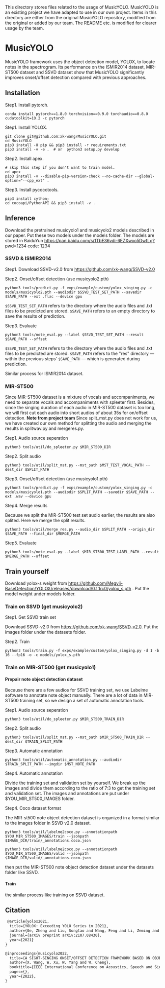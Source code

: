 This directory stores files related to the usage of MusicYOLO. MusicYOLO is an existing project we have adapted to use in our 
own project. Items in this directory are either from the original MusicYOLO repository, modified from the original or added 
by our team. The README etc. is modified for clearer usage by the team.

# MusicYOLO
MusicYOLO framework uses the object detection model, YOLOX, to locate notes in the spectrogram. Its performance on the ISMIR2014 dataset, MIR-ST500 dataset and SSVD dataset show that MusicYOLO significantly improves onset/offset detection compared with previous approaches.

## Installation

Step1. Install pytorch.
```shell
conda install pytorch==1.8.0 torchvision==0.9.0 torchaudio==0.8.0 cudatoolkit=10.2 -c pytorch
```

Step1. Install YOLOX.
```shell
git clone git@github.com:xk-wang/MusicYOLO.git
cd MusicYOLO
pip3 install -U pip && pip3 install -r requirements.txt
pip3 install -v -e .  # or  python3 setup.py develop
```
Step2. Install apex.

```shell
# skip this step if you don't want to train model.
cd apex
pip3 install -v --disable-pip-version-check --no-cache-dir --global-option="--cpp_ext" .
```

Step3. Install pycocotools.

```shell
pip3 install cython;
cd cocoapi/PythonAPI && pip3 install -v .
```

## Inference

Download the pretrained musicyolo1 and musicyolo2 models described in our paper. Put these two models under the models folder. The models are stored in BaiduYun https://pan.baidu.com/s/1TbE36ydi-6EZXwxo5DwfLg?pwd=1234 code: 1234

### SSVD & ISMIR2014

Step1. Download SSVD-v2.0 from https://github.com/xk-wang/SSVD-v2.0

Step2. Onset/offset detection (use musicyolo2.pth)
```shell
python3 tools/predict.py -f exps/example/custom/yolox_singing.py -c models/musicyolo2.pth --audiodir $SSVD_TEST_SET_PATH --savedir $SAVE_PATH --ext .flac --device gpu
```
`$SSVD_TEST_SET_PATH` refers to the directory where the audio files and .txt files to be predicted are stored.
`$SAVE_PATH` refers to an empty directory to save the results of prediction.

Step3. Evaluate
```shell
python3 tools/note_eval.py --label $SSVD_TEST_SET_PATH --result $SAVE_PATH --offset
```
`$SSVD_TEST_SET_PATH` refers to the directory where the audio files and .txt files to be predicted are stored.
`$SAVE_PATH` refers to the "res" directory — within the previous steps' `$SAVE_PATH` — which is generated during prediction.

Similar process for ISMIR2014 dataset.

### MIR-ST500

Since MIR-ST500 dataset is a mixture of vocals and accompaniments, we need to separate vocals and accompaniments with spleeter first. Besides, since the singing duration of each audio in MIR-ST500 dataset is too long, we will first cut each audio into short audios of about 35s for on/offset detection.
**Note from project team** Since split_mst.py does not work for us, we have created our own method for splitting the audio and
merging the results in splitwav.py and mergeres.py.

Step1. Audio source seperation
```shell
python3 tools/util/do_spleeter.py $MIR_ST500_DIR
```

Step2. Split audio
```shell
python3 tools/util/split_mst.py --mst_path $MST_TEST_VOCAL_PATH --dest_dir $SPLIT_PATH
```

Step3. Onset/offset detection (use musicyolo1.pth)
```shell
python3 tools/predict.py -f exps/example/custom/yolox_singing.py -c models/musicyolo1.pth --audiodir $SPLIT_PATH --savedir $SAVE_PATH --ext .wav --device gpu
```

Step4. Merge results

Because we split the MIR-ST500 test set audio earlier, the results are also splited. Here we merge the split results.
```shell
python3 tools/util/merge_res.py --audio_dir $SPLIT_PATH --origin_dir $SAVE_PATH --final_dir $MERGE_PATH
```

Step5. Evaluate
```shell
python3 tools/note_eval.py --label $MIR_ST500_TEST_LABEL_PATH --result $MERGE_PATH --offset
```

## Train yourself

Download yolox-s weight from https://github.com/Megvii-BaseDetection/YOLOX/releases/download/0.1.1rc0/yolox_s.pth . Put the model weight under models folder.

### Train on SSVD (get musicyolo2)

Step1. Get SSVD train set

Download SSVD-v2.0 from https://github.com/xk-wang/SSVD-v2.0. Put the images folder under the datasets folder.

Step2. Train

```shell
python3 tools/train.py -f exps/example/custom/yolox_singing.py -d 1 -b 16 --fp16 -o -c models/yolox_s.pth
```

### Train on MIR-ST500 (get musicyolo1)

#### Prepair note object detection dataset

Because there are a few audios for SSVD training set, we use Labelme software to annotate note object manually. There are a lot of data in MIR-ST500 training set, so we design a set of automatic annotation tools.

Step1. Audio source seperation
```shell
python3 tools/util/do_spleeter.py $MIR_ST500_TRAIN_DIR
```

Step2. Split audio
```shell
python3 tools/util/split_mst.py --mst_path $MIR_ST500_TRAIN_DIR --dest_dir $TRAIN_SPLIT_PATH
```

Step3. Automatic annotation

```shell
python3 tools/util/automatic_annotation.py --audiodir $TRAIN_SPLIT_PATH --imgdir $MST_NOTE_PATH
```

Step4. Automatic annotation

Divide the training set and validation set by yourself. We break up the images and divide them according to the ratio of 7:3 to get the training set and validation set. The images and annotations are put under $YOU_MIR_ST500_IMAGES folder.

Step4. Coco dataset format

The MIR-st500 note object detection dataset is organized in a format similar to the images folder in SSVD v2.0 dataset.

```shell
python3 tools/util/labelme2coco.py --annotationpath $YOU_MIR_ST500_IMAGES/train --jsonpath $IMAGE_DIR/train/_annotations.coco.json

python3 tools/util/labelme2coco.py --annotationpath $YOU_MIR_ST500_IMAGES/valid --jsonpath $IMAGE_DIR/valid/_annotations.coco.json
```

then put the MIR-ST500 note object detection dataset under the datasets folder like SSVD.

#### Train

the similar process like training on SSVD dataset.

## Citation

```latex
 @article{yolox2021,
  title={YOLOX: Exceeding YOLO Series in 2021},
  author={Ge, Zheng and Liu, Songtao and Wang, Feng and Li, Zeming and Sun, Jian},
  journal={arXiv preprint arXiv:2107.08430},
  year={2021}
}

@inproceedings{musicyolo2022,
  title={A SIGHT-SINGING ONSET/OFFSET DETECTION FRAMEWORK BASED ON OBJECT DETECTION INSTEAD OF SPECTRUM FRAMES.},
  author={X. Wang, W. Xu, W. Yang and W. Cheng},
  booktitle={IEEE International Conference on Acoustics, Speech and Signal Processing (ICASSP)},
  pages={},
  year={2022},
}
```
